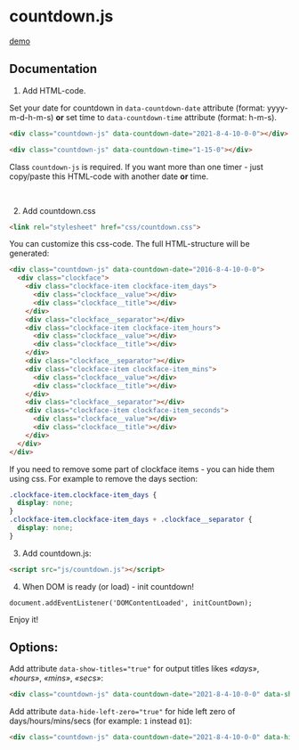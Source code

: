 # countdown.js

<a href="https://pashakiz.github.io/countdown.js/" title="demo">demo</a>

## Documentation

1) Add HTML-code.

Set your date for countdown in `data-countdown-date` attribute (format: yyyy-m-d-h-m-s) **or** set time to `data-countdown-time` attribute (format: h-m-s).

```HTML
<div class="countdown-js" data-countdown-date="2021-8-4-10-0-0"></div>
```

```HTML
<div class="countdown-js" data-countdown-time="1-15-0"></div>
```
Class `countdown-js` is required. If you want more than one timer - just copy/paste this HTML-code with another date **or** time.

<br>

2) Add countdown.css

```HTML
<link rel="stylesheet" href="css/countdown.css">
```

You can customize this css-code. The full HTML-structure will be generated:
```HTML
<div class="countdown-js" data-countdown-date="2016-8-4-10-0-0">
  <div class="clockface">
    <div class="clockface-item clockface-item_days">
      <div class="clockface__value"></div>
      <div class="clockface__title"></div>
    </div>
    <div class="clockface__separator"></div>
    <div class="clockface-item clockface-item_hours">
      <div class="clockface__value"></div>
      <div class="clockface__title"></div>
    </div>
    <div class="clockface__separator"></div>
    <div class="clockface-item clockface-item_mins">
      <div class="clockface__value"></div>
      <div class="clockface__title"></div>
    </div>
    <div class="clockface__separator"></div>
    <div class="clockface-item clockface-item_seconds">
      <div class="clockface__value"></div>
      <div class="clockface__title"></div>
    </div>
  </div>
</div>
```

If you need to remove some part of clockface items - you can hide them using css. For example to remove the days section:
```CSS
.clockface-item.clockface-item_days {
  display: none;
}
.clockface-item.clockface-item_days + .clockface__separator {
  display: none;
}
```

3) Add countdown.js:

```HTML
<script src="js/countdown.js"></script>
```

4) When DOM is ready (or load) - init countdown!
```JS
document.addEventListener('DOMContentLoaded', initCountDown);
```

Enjoy it!


## Options:
Add attribute `data-show-titles="true"` for output titles likes *«days»*, *«hours»*, *«mins»*, *«secs»*:
```HTML
<div class="countdown-js" data-countdown-date="2021-8-4-10-0-0" data-show-titles="true"></div>
```

Add attribute `data-hide-left-zero="true"` for hide left zero of days/hours/mins/secs (for example: `1` instead `01`):
```HTML
<div class="countdown-js" data-countdown-date="2021-8-4-10-0-0" data-hide-left-zero="true"></div>
```
